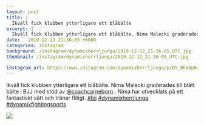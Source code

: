 ```yaml
---
layout: post
title: |
  Ikväll fick klubben ytterligare ett blåbälte
excerpt: |
  Ikväll fick klubben ytterligare ett blåbälte. Nima Malecki graderades till blått bälte i BJJ med stöd av @coachcarneborn . Nima har utvecklats på ett fantastiskt sätt och tränar flitigt.   
date:   2019-12-12 21:36:05 +0000
categories: instagram
background: /instagram/dynamixherrljunga/2019-12-12_21-36-05_UTC.jpg
thumbnail: /instagram/dynamixherrljunga/2019-12-12_21-36-05_UTC.jpg

instagram_url: https://www.instagram.com/dynamixherrljunga/p/B5_Nh0ApB4I
---
```

Ikväll fick klubben ytterligare ett blåbälte. Nima Malecki graderades till blått bälte i BJJ med stöd av [@coachcarneborn](https://www.instagram.com/coachcarneborn/) . Nima har utvecklats på ett fantastiskt sätt och tränar flitigt. [#bjj](https://www.instagram.com/explore/tags/bjj/) [#dynamixherrljunga](https://www.instagram.com/explore/tags/dynamixherrljunga/) [#dynamixfightingsports](https://www.instagram.com/explore/tags/dynamixfightingsports/)



<img src='/www-dynamix-herrljunga/instagram/dynamixherrljunga/2019-12-12_21-36-05_UTC.jpg' class='img-fluid' />
